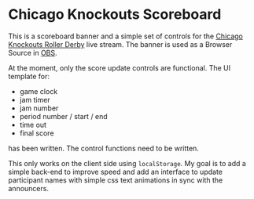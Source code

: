 # Chicago Knockouts Scoreboard
This is a scoreboard banner and a simple set of controls for the [Chicago Knockouts Roller Derby](http://chicagoknockouts.com) live stream.
The banner is used as a Browser Source in [OBS](https://obsproject.com).

At the moment, only the score update controls are functional.  The UI template for:
- game clock
- jam timer
- jam number
- period number / start / end
- time out
- final score

has been written.  The control functions need to be written.

This only works on the client side using `localStorage`.  My goal is to add a simple back-end to improve speed and add an interface to
update participant names with simple css text animations in sync with the announcers.
